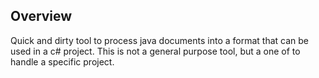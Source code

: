 ## Overview

Quick and dirty tool to process java documents into a format that
can be used in a c# project.
This is not a general purpose tool, but a one of to handle a specific project.